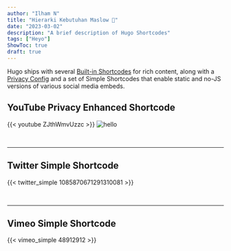 ```yaml
---
author: "Ilham N"
title: "Hierarki Kebutuhan Maslow 🌲"
date: "2023-03-02"
description: "A brief description of Hugo Shortcodes"
tags: ["Heyo"]
ShowToc: true
draft: true
---
```


Hugo ships with several [Built-in Shortcodes](https://gohugo.io/content-management/shortcodes/#use-hugos-built-in-shortcodes) for rich content, along with a [Privacy Config](https://gohugo.io/about/hugo-and-gdpr/) and a set of Simple Shortcodes that enable static and no-JS versions of various social media embeds.

## <!--more-->

## YouTube Privacy Enhanced Shortcode

{{< youtube ZJthWmvUzzc >}}
![hello](https://www.google.com/url?sa=i&url=https%3A%2F%2Ftutorialedge.net%2Fgolang%2Fhugo%2Fhugo-adding-images-to-posts%2F&psig=AOvVaw0tvostxzXaDXdFUSXp091M&ust=1677506861412000&source=images&cd=vfe&ved=0CBAQjRxqFwoTCJDCoZeus_0CFQAAAAAdAAAAABAE)

<br>

---

## Twitter Simple Shortcode

{{< twitter_simple 1085870671291310081 >}}

<br>

---

## Vimeo Simple Shortcode

{{< vimeo_simple 48912912 >}}
